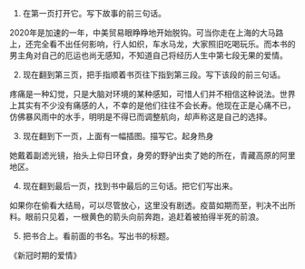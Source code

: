 1. 在第一页打开它。写下故事的前三句话。

2020年是加速的一年，中美贸易眼睁睁地开始脱钩。可当你走在上海的大马路上，还完全看不出任何影响，行人如织，车水马龙，大家照旧吃喝玩乐。而本书的男主角对自己的厄运也尚无感知，不知道自己将经历人生中第七段无果的爱情。

2. 现在翻到第三页，把手指顺着书页往下指到第三段。写下该段的前三句话。

疼痛是一种幻觉，只是大脑对环境的某种感知，可惜人们并不相信这种说法。世界上其实有不少没有痛感的人，不幸的是他们往往不会长寿。他现在正是心痛不已，仿佛暴风雨中的水手，明明是不得已而调整航向，却声称这是自己的选择。

3. 现在翻到下一页，上面有一幅插图。描写它。起身热身

她戴着副滤光镜，抬头上仰日环食，身旁的野驴出卖了她的所在，青藏高原的阿里地区。

4. 现在翻到最后一页，找到书中最后的三句话。把它们写出来。

如果你在偷看大结局，可以尽管放心，这里没有剧透。疫苗如期而至，判决不出所料。眼前只见着，一根黄色的箭头向前奔跑，追赶着被拍得半死的前浪。

5. 把书合上。看前面的书名。写出书的标题。 

《新冠时期的爱情》
